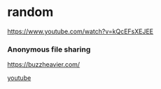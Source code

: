# random

https://www.youtube.com/watch?v=kQcEFsXEJEE


### Anonymous file sharing

https://buzzheavier.com/

[youtube](https://www.youtube.com/watch?v=lrFcvq-BI84)
